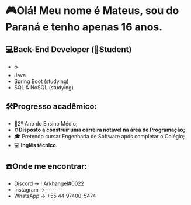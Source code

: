# 🎮Olá! Meu nome é Mateus, sou do Paraná e tenho apenas 16 anos.

## 💻<strong>Back-End Developer (🔴Student)</strong></br>

<ul>
  <li>☕</li>
  <li>Java</li>
  <li>Spring Boot (studying)</li>
  <li>SQL & NoSQL (studying)</li>
</ul>

## 🛠️Progresso acadêmico:
+ 📝2º Ano do Ensino Médio;</br>
+ ⚙️<strong>Disposto a construir uma carreira notável na área de Programação;</strong></br>
+ 🎓 Pretendo cursar Engenharia de Software após completar o Colégio;
+ 💻 <strong>Inglês técnico.</strong>

## ☎️Onde me encontrar:
+ Discord -> ! Arkhangel#0022
+ Instagram -> -- -- --
+ WhatsApp -> +55 44 97400-5474
